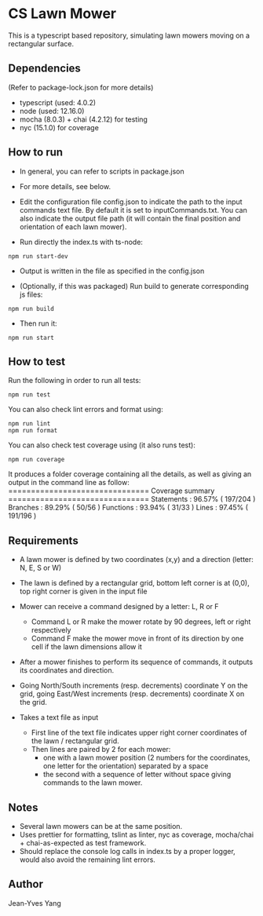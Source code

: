 # CS Lawn Mower 

This is a typescript based repository, simulating lawn mowers moving on a rectangular surface. 

## Dependencies
(Refer to package-lock.json for more details)
- typescript (used: 4.0.2)
- node (used: 12.16.0)
- mocha (8.0.3) + chai (4.2.12) for testing
- nyc (15.1.0) for coverage

## How to run
- In general, you can refer to scripts in package.json
- For more details, see below.

- Edit the configuration file config.json to indicate the path to the input commands text file. By default it is set to inputCommands.txt. You can also indicate the output file path (it will contain the final position and orientation of each lawn mower).

- Run directly the index.ts with ts-node: 
```
npm run start-dev
```

- Output is written in the file as specified in the config.json

- (Optionally, if this was packaged) Run build to generate corresponding js files:
```
npm run build
```

- Then run it:
```
npm run start
```

## How to test
Run the following in order to run all tests:
```
npm run test
```

You can also check lint errors and format using:
```
npm run lint
npm run format
```

You can also check test coverage using (it also runs test):
```
npm run coverage
```
It produces a folder coverage containing all the details, as well as giving an output in the command line as follow: 
=============================== Coverage summary ===============================
Statements   : 96.57% ( 197/204 )
Branches     : 89.29% ( 50/56 )
Functions    : 93.94% ( 31/33 )
Lines        : 97.45% ( 191/196 )

## Requirements
- A lawn mower is defined by two coordinates (x,y) and a direction (letter: N, E, S or W)
- The lawn is defined by a rectangular grid, bottom left corner is at (0,0), top right corner is given in the input file
- Mower can receive a command designed by a letter: L, R or F
    - Command L or R make the mower rotate by 90 degrees, left or right respectively
    - Command F make the mower move in front of its direction by one cell if the lawn dimensions allow it
- After a mower finishes to perform its sequence of commands, it outputs its coordinates and direction.
- Going North/South increments (resp. decrements) coordinate Y on the grid, going East/West increments (resp. decrements) coordinate X on the grid. 

- Takes a text file as input
    - First line of the text file indicates upper right corner coordinates of the lawn / rectangular grid.
    - Then lines are paired by 2 for each mower: 
        - one with a lawn mower position (2 numbers for the coordinates, one letter for the orientation) separated by a space
        - the second with a sequence of letter without space giving commands to the lawn mower.

## Notes
- Several lawn mowers can be at the same position. 
- Uses prettier for formatting, tslint as linter, nyc as coverage, mocha/chai + chai-as-expected as test framework.
- Should replace the console log calls in index.ts by a proper logger, would also avoid the remaining lint errors.
 
## Author
Jean-Yves Yang
